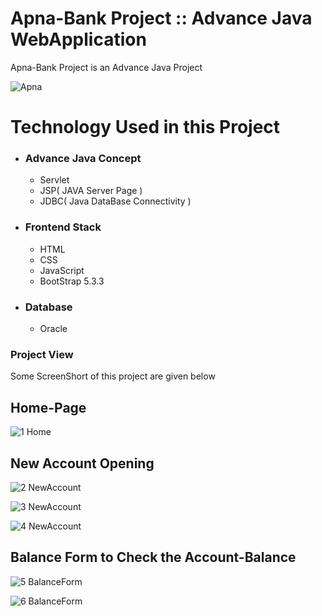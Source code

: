 <h1>Apna-Bank Project :: Advance Java WebApplication</h1>
<p>Apna-Bank Project is an Advance Java Project</p>

![Apna](https://github.com/user-attachments/assets/65253699-4242-4daf-885c-4edbaf38e8f6)


<h1>Technology Used in this Project </h1>
<ul>
  <li>
    <h3>Advance Java Concept</h3>
    <ul>
      <li>Servlet</li>
      <li>JSP( JAVA Server Page )</li>
      <li>JDBC( Java DataBase Connectivity )</li>
    </ul>
  </li>
</ul>

<ul>
  <li>
    <h3>Frontend Stack</h3>
    <ul>
      <li>HTML</li>
      <li>CSS</li>
      <li>JavaScript</li>
      <li>BootStrap 5.3.3</li>
    </ul>
  </li>
</ul>
<ul>
  <li>
    <h3>Database</h3>
    <ul>
      <li>Oracle</li>
    </ul>
  </li>
</ul>

<h3>Project View</h3>
<p>Some ScreenShort of this project are given below</p>

<h2>Home-Page</h2>


![1 Home](https://github.com/user-attachments/assets/383ed4ae-5a8b-44f3-bef1-098f731ae30f)

<h2>New Account Opening</h2>


![2 NewAccount](https://github.com/user-attachments/assets/1eac4b2d-e3d2-4915-8dc7-39f465cf0a9a)



![3 NewAccount](https://github.com/user-attachments/assets/1d1b7818-75e2-47ef-86c0-5e280ab66373)


![4 NewAccount](https://github.com/user-attachments/assets/c78c79af-0e9a-4e89-9479-dcba71a80757)

<h2>Balance Form to Check the Account-Balance</h2>


![5 BalanceForm](https://github.com/user-attachments/assets/511690c8-30c6-4eb3-8cf2-c4efc2a60961)



![6 BalanceForm](https://github.com/user-attachments/assets/35cf9643-6bba-41c9-992a-fc2306d8dfdf)









